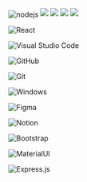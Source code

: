 <!-- NODE.JS -->
<img align="center" alt="nodejs" src="https://img.shields.io/badge/Node.js-43853D?style=for-the-badge&logo=node.js&logoColor=white" />

<!-- HTML5 -->
<img src="https://img.shields.io/badge/HTML5-E34F26?style=for-the-badge&logo=html5&logoColor=white" /> 

<!-- CSS3 -->
<img src="https://img.shields.io/badge/CSS3-1572B6?style=for-the-badge&logo=css3&logoColor=white" />

<!-- SASS -->
<img src="https://img.shields.io/badge/Sass-CC6699?style=for-the-badge&logo=sass&logoColor=white" />

<!-- JAVASCRIPT -->
<img src="https://img.shields.io/badge/JavaScript-323330?style=for-the-badge&logo=javascript&logoColor=F7DF1E" />

<!-- REACT -->
![React](https://img.shields.io/badge/React-20232A?style=for-the-badge&logo=react&logoColor=61DAFB)&nbsp;

<!-- VS CODE -->
![Visual Studio Code](https://img.shields.io/badge/Visual_Studio_Code-0078D4?style=for-the-badge&logo=visual%20studio%20code&logoColor=white)&nbsp;

<!-- GITHUB -->
![GitHub](https://img.shields.io/badge/GitHub-100000?style=for-the-badge&logo=github&logoColor=white
)&nbsp;

<!-- GIT -->
![Git](https://img.shields.io/badge/Git-E34F26?style=for-the-badge&logo=git&logoColor=white
)&nbsp;

<!-- WINDOWS -->
![Windows](	https://img.shields.io/badge/Windows-017AD7?style=for-the-badge&logo=windows&logoColor=white)&nbsp;

<!-- FIGMA -->
![Figma](	https://img.shields.io/badge/Figma-F24E1E?style=for-the-badge&logo=figma&logoColor=white)&nbsp;

<!-- NOTION -->
![Notion](https://img.shields.io/badge/Notion-000000?style=for-the-badge&logo=notion&logoColor=white
)&nbsp;

<!-- BOOTSTRAP -->
![Bootstrap](https://img.shields.io/badge/Bootstrap-563D7C?style=for-the-badge&logo=bootstrap&logoColor=white)&nbsp;

<!-- MATERIAL UI -->
![MaterialUI](https://img.shields.io/badge/Material--UI-0081CB?style=for-the-badge&logo=material-ui&logoColor=white)&nbsp;

![Express.js](https://img.shields.io/badge/Express.js-404D59?style=for-the-badge)&nbsp;

